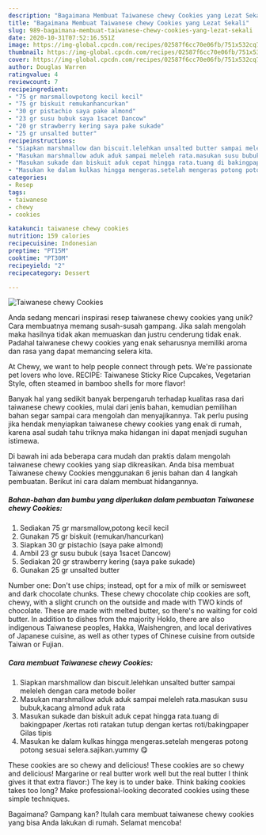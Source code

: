 ```yaml
---
description: "Bagaimana Membuat Taiwanese chewy Cookies yang Lezat Sekali"
title: "Bagaimana Membuat Taiwanese chewy Cookies yang Lezat Sekali"
slug: 989-bagaimana-membuat-taiwanese-chewy-cookies-yang-lezat-sekali
date: 2020-10-31T07:52:16.551Z
image: https://img-global.cpcdn.com/recipes/02587f6cc70e06fb/751x532cq70/taiwanese-chewy-cookies-foto-resep-utama.jpg
thumbnail: https://img-global.cpcdn.com/recipes/02587f6cc70e06fb/751x532cq70/taiwanese-chewy-cookies-foto-resep-utama.jpg
cover: https://img-global.cpcdn.com/recipes/02587f6cc70e06fb/751x532cq70/taiwanese-chewy-cookies-foto-resep-utama.jpg
author: Douglas Warren
ratingvalue: 4
reviewcount: 7
recipeingredient:
- "75 gr marsmallowpotong kecil kecil"
- "75 gr biskuit remukanhancurkan"
- "30 gr pistachio saya pake almond"
- "23 gr susu bubuk saya 1sacet Dancow"
- "20 gr strawberry kering saya pake sukade"
- "25 gr unsalted butter"
recipeinstructions:
- "Siapkan marshmallow dan biscuit.lelehkan unsalted butter sampai meleleh dengan cara metode boiler"
- "Masukan marshmallow aduk aduk sampai meleleh rata.masukan susu bubuk,kacang almond aduk rata"
- "Masukan sukade dan biskuit aduk cepat hingga rata.tuang di bakingpaper /kertas roti ratakan tutup dengan kertas roti/bakingpaper Gilas tipis"
- "Masukan ke dalam kulkas hingga mengeras.setelah mengeras potong potong sesuai selera.sajikan.yummy 😋"
categories:
- Resep
tags:
- taiwanese
- chewy
- cookies

katakunci: taiwanese chewy cookies 
nutrition: 159 calories
recipecuisine: Indonesian
preptime: "PT15M"
cooktime: "PT30M"
recipeyield: "2"
recipecategory: Dessert

---
```



![Taiwanese chewy Cookies](https://img-global.cpcdn.com/recipes/02587f6cc70e06fb/751x532cq70/taiwanese-chewy-cookies-foto-resep-utama.jpg)

Anda sedang mencari inspirasi resep taiwanese chewy cookies yang unik? Cara membuatnya memang susah-susah gampang. Jika salah mengolah maka hasilnya tidak akan memuaskan dan justru cenderung tidak enak. Padahal taiwanese chewy cookies yang enak seharusnya memiliki aroma dan rasa yang dapat memancing selera kita.

At Chewy, we want to help people connect through pets. We&#39;re passionate pet lovers who love. RECIPE: Taiwanese Sticky Rice Cupcakes, Vegetarian Style, often steamed in bamboo shells for more flavor!

Banyak hal yang sedikit banyak berpengaruh terhadap kualitas rasa dari taiwanese chewy cookies, mulai dari jenis bahan, kemudian pemilihan bahan segar sampai cara mengolah dan menyajikannya. Tak perlu pusing jika hendak menyiapkan taiwanese chewy cookies yang enak di rumah, karena asal sudah tahu triknya maka hidangan ini dapat menjadi suguhan istimewa.


Di bawah ini ada beberapa cara mudah dan praktis dalam mengolah taiwanese chewy cookies yang siap dikreasikan. Anda bisa membuat Taiwanese chewy Cookies menggunakan 6 jenis bahan dan 4 langkah pembuatan. Berikut ini cara dalam membuat hidangannya.

<!--inarticleads1-->

##### Bahan-bahan dan bumbu yang diperlukan dalam pembuatan Taiwanese chewy Cookies:

1. Sediakan 75 gr marsmallow,potong kecil kecil
1. Gunakan 75 gr biskuit (remukan/hancurkan)
1. Siapkan 30 gr pistachio (saya pake almond)
1. Ambil 23 gr susu bubuk (saya 1sacet Dancow)
1. Sediakan 20 gr strawberry kering (saya pake sukade)
1. Gunakan 25 gr unsalted butter


Number one: Don&#39;t use chips; instead, opt for a mix of milk or semisweet and dark chocolate chunks. These chewy chocolate chip cookies are soft, chewy, with a slight crunch on the outside and made with TWO kinds of chocolate. These are made with melted butter, so there&#39;s no waiting for cold butter. In addition to dishes from the majority Hoklo, there are also indigenous Taiwanese peoples, Hakka, Waishengren, and local derivatives of Japanese cuisine, as well as other types of Chinese cuisine from outside Taiwan or Fujian. 

<!--inarticleads2-->

##### Cara membuat Taiwanese chewy Cookies:

1. Siapkan marshmallow dan biscuit.lelehkan unsalted butter sampai meleleh dengan cara metode boiler
1. Masukan marshmallow aduk aduk sampai meleleh rata.masukan susu bubuk,kacang almond aduk rata
1. Masukan sukade dan biskuit aduk cepat hingga rata.tuang di bakingpaper /kertas roti ratakan tutup dengan kertas roti/bakingpaper Gilas tipis
1. Masukan ke dalam kulkas hingga mengeras.setelah mengeras potong potong sesuai selera.sajikan.yummy 😋


These cookies are so chewy and delicious! These cookies are so chewy and delicious! Margarine or real butter work well but the real butter I think gives it that extra flavor:) The key is to under bake. Think baking cookies takes too long? Make professional-looking decorated cookies using these simple techniques. 

Bagaimana? Gampang kan? Itulah cara membuat taiwanese chewy cookies yang bisa Anda lakukan di rumah. Selamat mencoba!

